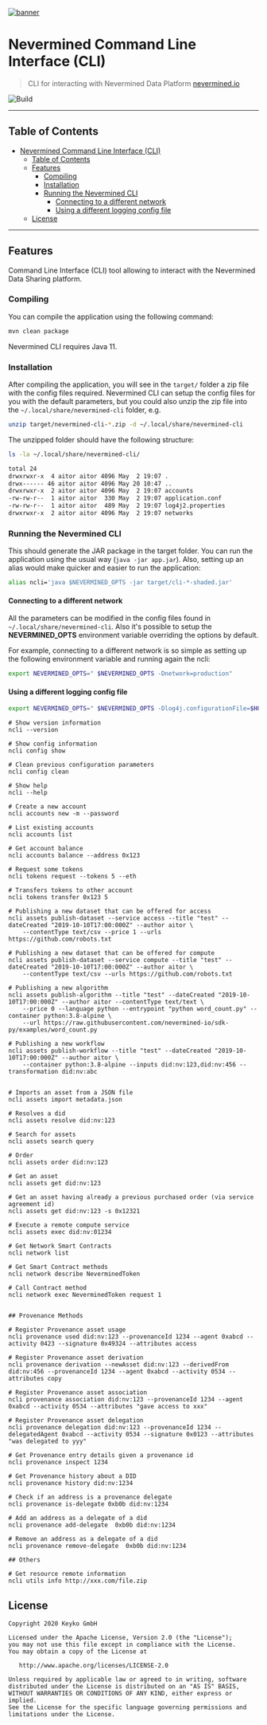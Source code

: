 [![banner](https://raw.githubusercontent.com/nevermined-io/assets/main/images/logo/banner_logo.png)](https://nevermined.io)

# Nevermined Command Line Interface (CLI)

> CLI for interacting with Nevermined Data Platform
> [nevermined.io](https://nevermined.io)

![Build](https://github.com/nevermined-io/cli/workflows/Build/badge.svg)

---

## Table of Contents


   * [Nevermined Command Line Interface (CLI)](#nevermined-command-line-interface-cli)
      * [Table of Contents](#table-of-contents)
      * [Features](#features)
         * [Compiling](#compiling)
         * [Installation](#installation)
         * [Running the Nevermined CLI](#running-the-nevermined-cli)
            * [Connecting to a different network](#connecting-to-a-different-network)
            * [Using a different logging config file](#using-a-different-logging-config-file)
      * [License](#license)

---

## Features

Command Line Interface (CLI) tool allowing to interact with the Nevermined Data Sharing platform.

### Compiling

You can compile the application using the following command:

```bash
mvn clean package
```

Nevermined CLI requires Java 11.

### Installation

After compiling the application, you will see in the `target/` folder a zip file with the config files required.
Nevermined CLI can setup the config files for you with the default parameters,
but you could also unzip the zip file into the `~/.local/share/nevermined-cli` folder, e.g.

```bash
unzip target/nevermined-cli-*.zip -d ~/.local/share/nevermined-cli
```

The unzipped folder should have the following structure:

```bash
ls -la ~/.local/share/nevermined-cli/

total 24
drwxrwxr-x  4 aitor aitor 4096 May  2 19:07 .
drwx------ 46 aitor aitor 4096 May 20 10:47 ..
drwxrwxr-x  2 aitor aitor 4096 May  2 19:07 accounts
-rw-rw-r--  1 aitor aitor  330 May  2 19:07 application.conf
-rw-rw-r--  1 aitor aitor  489 May  2 19:07 log4j2.properties
drwxrwxr-x  2 aitor aitor 4096 May  2 19:07 networks


```

### Running the Nevermined CLI

This should generate the JAR package in the target folder. You can run the application using the usual way (`java -jar app.jar`). 
Also, setting up an alias would make quicker and easier to run the application:

```bash
alias ncli='java $NEVERMINED_OPTS -jar target/cli-*-shaded.jar'
```

#### Connecting to a different network

All the parameters can be modified in the config files found in `~/.local/share/nevermined-cli`. Also it's possible 
to setup the **NEVERMINED_OPTS** environment variable overriding the options by default.

For example, connecting to a different network is so simple as setting up the following environment variable and running
 again the ncli:

```bash
export NEVERMINED_OPTS=" $NEVERMINED_OPTS -Dnetwork=production"
``` 

#### Using a different logging config file

```bash
export NEVERMINED_OPTS=" $NEVERMINED_OPTS -Dlog4j.configurationFile=$HOME/.local/share/nevermined-cli/log4j2.properties"
``` 


```
# Show version information
ncli --version

# Show config information
ncli config show

# Clean previous configuration parameters
ncli config clean

# Show help
ncli --help

# Create a new account
ncli accounts new -m --password

# List existing accounts 
ncli accounts list 

# Get account balance 
ncli accounts balance --address 0x123

# Request some tokens
ncli tokens request --tokens 5 --eth

# Transfers tokens to other account
ncli tokens transfer 0x123 5

# Publishing a new dataset that can be offered for access
ncli assets publish-dataset --service access --title "test" --dateCreated "2019-10-10T17:00:000Z" --author aitor \ 
    --contentType text/csv --price 1 --urls https://github.com/robots.txt

# Publishing a new dataset that can be offered for compute
ncli assets publish-dataset --service compute --title "test" --dateCreated "2019-10-10T17:00:000Z" --author aitor \ 
    --contentType text/csv --urls https://github.com/robots.txt

# Publishing a new algorithm
ncli assets publish-algorithm --title "test" --dateCreated "2019-10-10T17:00:000Z" --author aitor --contentType text/text \ 
    --price 0 --language python --entrypoint "python word_count.py" --container python:3.8-alpine \
    --url https://raw.githubusercontent.com/nevermined-io/sdk-py/examples/word_count.py

# Publishing a new workflow
ncli assets publish-workflow --title "test" --dateCreated "2019-10-10T17:00:000Z" --author aitor \ 
    --container python:3.8-alpine --inputs did:nv:123,did:nv:456 --transformation did:nv:abc    


# Imports an asset from a JSON file
ncli assets import metadata.json

# Resolves a did
ncli assets resolve did:nv:123

# Search for assets
ncli assets search query

# Order
ncli assets order did:nv:123

# Get an asset
ncli assets get did:nv:123

# Get an asset having already a previous purchased order (via service agreement id) 
ncli assets get did:nv:123 -s 0x12321

# Execute a remote compute service
ncli assets exec did:nv:01234

# Get Network Smart Contracts
ncli network list

# Get Smart Contract methods
ncli network describe NeverminedToken

# Call Contract method
ncli network exec NeverminedToken request 1


## Provenance Methods

# Register Provenance asset usage 
ncli provenance used did:nv:123 --provenanceId 1234 --agent 0xabcd --activity 0423 --signature 0x49324 --attributes access

# Register Provenance asset derivation 
ncli provenance derivation --newAsset did:nv:123 --derivedFrom did:nv:456 --provenanceId 1234 --agent 0xabcd --activity 0534 --attributes copy 

# Register Provenance asset association 
ncli provenance association did:nv:123 --provenanceId 1234 --agent 0xabcd --activity 0534 --attributes "gave access to xxx"

# Register Provenance asset delegation 
ncli provenance delegation did:nv:123 --provenanceId 1234 --delegatedAgent 0xabcd --activity 0534 --signature 0x0123 --attributes "was delegated to yyy"

# Get Provenance entry details given a provenance id
ncli provenance inspect 1234

# Get Provenance history about a DID
ncli provenance history did:nv:1234

# Check if an address is a provenance delegate
ncli provenance is-delegate 0xb0b did:nv:1234 

# Add an address as a delegate of a did
ncli provenance add-delegate  0xb0b did:nv:1234

# Remove an address as a delegate of a did
ncli provenance remove-delegate  0xb0b did:nv:1234

## Others 

# Get resource remote information
ncli utils info http://xxx.com/file.zip
```



## License

```
Copyright 2020 Keyko GmbH

Licensed under the Apache License, Version 2.0 (the "License");
you may not use this file except in compliance with the License.
You may obtain a copy of the License at

   http://www.apache.org/licenses/LICENSE-2.0

Unless required by applicable law or agreed to in writing, software
distributed under the License is distributed on an "AS IS" BASIS,
WITHOUT WARRANTIES OR CONDITIONS OF ANY KIND, either express or implied.
See the License for the specific language governing permissions and
limitations under the License.
```
